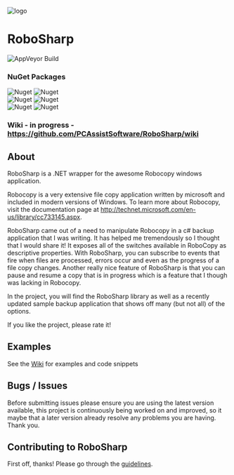 ![logo](robosharp.png?raw=true)
# RoboSharp
![AppVeyor Build](https://img.shields.io/appveyor/build/tjscience/RoboSharp)
### NuGet Packages
![Nuget](https://img.shields.io/nuget/v/RoboSharp?label=RoboSharp&link=https%3A%2F%2Fwww.nuget.org%2Fpackages%2FRoboSharp) 
![Nuget](https://img.shields.io/nuget/dt/RoboSharp?label=%20&link=https%3A%2F%2Fwww.nuget.org%2Fpackages%2FRoboSharp)\
![Nuget](https://img.shields.io/nuget/v/RoboSharp.Extensions?label=RoboSharp.Extensions&link=https%3A%2F%2Fwww.nuget.org%2Fpackages%2FRoboSharp.Extensions)
![Nuget](https://img.shields.io/nuget/dt/RoboSharp.Extensions?label=%20&link=https%3A%2F%2Fwww.nuget.org%2Fpackages%2FRoboSharp.Extensions)\
![Nuget](https://img.shields.io/nuget/v/RoboSharpNET35?label=RoboSharpNET35&link=https%3A%2F%2Fwww.nuget.org%2Fpackages%2FRoboSharpNET35)
![Nuget](https://img.shields.io/nuget/dt/RoboSharpNET35?label=%20&link=https%3A%2F%2Fwww.nuget.org%2Fpackages%2FRoboSharpNET35)

### Wiki - in progress - https://github.com/PCAssistSoftware/RoboSharp/wiki

## About

RoboSharp is a .NET wrapper for the awesome Robocopy windows application.

Robocopy is a very extensive file copy application written by microsoft and included in modern versions of Windows. To learn more about Robocopy, visit the documentation page at http://technet.microsoft.com/en-us/library/cc733145.aspx.

RoboSharp came out of a need to manipulate Robocopy in a c# backup application that I was writing. It has helped me tremendously so I thought that I would share it! It exposes all of the switches available in RoboCopy as descriptive properties. With RoboSharp, you can subscribe to events that fire when files are processed, errors occur and even as the progress of a file copy changes. Another really nice feature of RoboSharp is that you can pause and resume a copy that is in progress which is a feature that I though was lacking in Robocopy.

In the project, you will find the RoboSharp library as well as a recently updated sample backup application that shows off many (but not all) of the options. 

If you like the project, please rate it!

## Examples

See the [Wiki](https://github.com/PCAssistSoftware/RoboSharp/wiki) for examples and code snippets

## Bugs / Issues

Before submitting issues please ensure you are using the latest version available, this project is continuously being worked on and improved, so it maybe that a later version already resolve any problems you are having.  Thank you.

## Contributing to RoboSharp

First off, thanks! Please go through the [guidelines](CONTRIBUTING.md).
